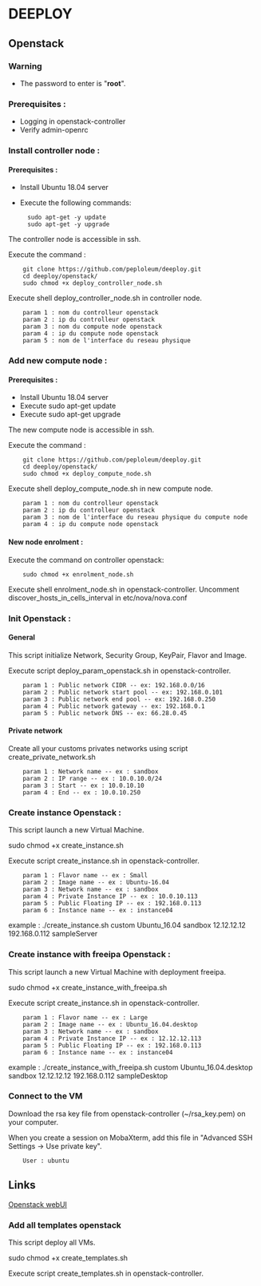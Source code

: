 # DEEPLOY

## Openstack

### Warning
* The password to enter is "**root**".

### Prerequisites :  
* Logging in openstack-controller
* Verify admin-openrc

### Install controller node :
#### Prerequisites :
* Install Ubuntu 18.04 server
* Execute the following commands:

        
        sudo apt-get -y update
        sudo apt-get -y upgrade
        
        
The controller node is accessible in ssh.

Execute the command :

        git clone https://github.com/peploleum/deeploy.git
        cd deeploy/openstack/
        sudo chmod +x deploy_controller_node.sh

Execute shell deploy_controller_node.sh in controller node.
        
        param 1 : nom du controlleur openstack
        param 2 : ip du controlleur openstack
        param 3 : nom du compute node openstack
        param 4 : ip du compute node openstack
        param 5 : nom de l'interface du reseau physique

### Add new compute node :
#### Prerequisites :
* Install Ubuntu 18.04 server
* Execute sudo apt-get update
* Execute sudo apt-get upgrade

The new compute node is accessible in ssh.

Execute the command :

        git clone https://github.com/peploleum/deeploy.git
        cd deeploy/openstack/
        sudo chmod +x deploy_compute_node.sh
        
Execute shell deploy_compute_node.sh in new compute node.
        
        param 1 : nom du controlleur openstack
        param 2 : ip du controlleur openstack
        param 3 : nom de l'interface du reseau physique du compute node
        param 4 : ip du compute node openstack

#### New node enrolment :

Execute the command on controller openstack:
        
        sudo chmod +x enrolment_node.sh

Execute shell enrolment_node.sh in openstack-controller.
Uncomment discover_hosts_in_cells_interval in etc/nova/nova.conf

### Init Openstack :
#### General
This script initialize Network, Security Group, KeyPair, Flavor and Image.

Execute script deploy_param_openstack.sh in openstack-controller.

        param 1 : Public network CIDR -- ex: 192.168.0.0/16
        param 2 : Public network start pool -- ex: 192.168.0.101
        param 3 : Public network end pool -- ex: 192.168.0.250
        param 4 : Public network gateway -- ex: 192.168.0.1
        param 5 : Public network DNS -- ex: 66.28.0.45        

#### Private network
Create all your customs privates networks using script create_private_network.sh

        param 1 : Network name -- ex : sandbox
        param 2 : IP range -- ex : 10.0.10.0/24
        param 3 : Start -- ex : 10.0.10.10
        param 4 : End -- ex : 10.0.10.250

### Create instance Openstack :

This script launch a new Virtual Machine.

sudo chmod +x create_instance.sh

Execute script create_instance.sh in openstack-controller.

        param 1 : Flavor name -- ex : Small
        param 2 : Image name -- ex : Ubuntu-16.04
        param 3 : Network name -- ex : sandbox
        param 4 : Private Instance IP -- ex : 10.0.10.113
        param 5 : Public Floating IP -- ex : 192.168.0.113
        param 6 : Instance name -- ex : instance04

example : ./create_instance.sh custom Ubuntu_16.04 sandbox 12.12.12.12 192.168.0.112 sampleServer

### Create instance with freeipa Openstack :

This script launch a new Virtual Machine with deployment freeipa.

sudo chmod +x create_instance_with_freeipa.sh

Execute script create_instance.sh in openstack-controller.

        param 1 : Flavor name -- ex : Large
        param 2 : Image name -- ex : Ubuntu_16.04.desktop
        param 3 : Network name -- ex : sandbox
        param 4 : Private Instance IP -- ex : 12.12.12.113
        param 5 : Public Floating IP -- ex : 192.168.0.113
        param 6 : Instance name -- ex : instance04

example : ./create_instance_with_freeipa.sh custom Ubuntu_16.04.desktop sandbox 12.12.12.12 192.168.0.112 sampleDesktop

### Connect to the VM

Download the rsa key file from openstack-controller \(~/rsa_key.pem\) on your computer.

When you create a session on MobaXterm, add this file in "Advanced SSH Settings ->  Use private key".

        User : ubuntu

## Links

[Openstack webUI](http://192.168.0.10/horizon/identity/)

### Add all templates openstack

This script deploy all VMs.

sudo chmod +x create_templates.sh

Execute script create_templates.sh in openstack-controller.

